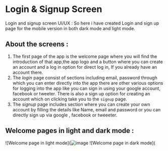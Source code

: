 # Login & Signup Screen

Login and signup screen UI/UX : So here i have created Login and sign up page for the mobile version in both dark mode and light mode.

## About the screens :
1. The first page of the app is the welcome page where you will find the introduction of that app,the app logo and a button where you can create an account and a log in option for direct log in, If you already have an account there.
2. The _login_ page consist of sections including email, password through which you can enter directly into the app there are other various options for logging into the app like you can sign in using your google account, facebook or tweeter. There is also a sign up option for creating an account which on clicking take you to the `signup` page.
3. The _signup_ page includes section where you can create your own account by filling the details like Name, email and password or you can directly sign up via google , facebook or tweeeter.

## Welcome pages in light and dark mode :
![Welcome page in light mode](![image](https://user-images.githubusercontent.com/78681644/135529083-4d319dce-05fb-4f09-afa8-fe347d7d2764.png)
![Welcome page in dark mode](
